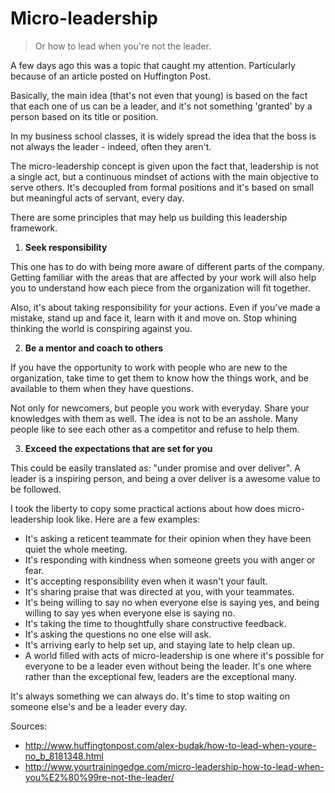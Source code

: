 # Micro-leadership
> Or how to lead when you're not the leader.

A few days ago this was a topic that caught my attention. Particularly because of an article posted on Huffington Post.

Basically, the main idea (that's not even that young) is based on the fact that each one of us can be a leader, and it's not something 'granted' by a person based on its title or position.

In my business school classes, it is widely spread the idea that the boss is not always the leader - indeed, often they aren't.

The micro-leadership concept is given upon the fact that, leadership is not a single act, but a continuous mindset of actions with the main objective to serve others. It's decoupled from formal positions and it's based on small but meaningful acts of servant, every day.

There are some principles that may help us building this leadership framework.

1. __Seek responsibility__

  This one has to do with being more aware of different parts of the company. Getting familiar with the areas that are affected by your work will also help you to understand how each piece from the organization will fit together.

  Also, it's about taking responsibility for your actions. Even if you've made a mistake, stand up and face it, learn with it and move on. Stop whining thinking the world is conspiring against you.

2. __Be a mentor and coach to others__

  If you have the opportunity to work with people who are new to the organization, take time to get them to know how the things work, and be available to them when they have questions.

  Not only for newcomers, but people you work with everyday. Share your knowledges with them as well. The idea is not to be an asshole. Many people like to see each other as a competitor and refuse to help them.

3. __Exceed the expectations that are set for you__

  This could be easily translated as: "under promise and over deliver". A leader is a inspiring person, and being a over deliver is a awesome value to be followed.

I took the liberty to copy some practical actions about how does micro-leadership look like. Here are a few examples:

- It's asking a reticent teammate for their opinion when they have been quiet the whole meeting.
- It's responding with kindness when someone greets you with anger or fear.
- It's accepting responsibility even when it wasn't your fault.
- It's sharing praise that was directed at you, with your teammates.
- It's being willing to say no when everyone else is saying yes, and being willing to say yes when everyone else is saying no.
- It's taking the time to thoughtfully share constructive feedback.
- It's asking the questions no one else will ask.
- It's arriving early to help set up, and staying late to help clean up.
- A world filled with acts of micro-leadership is one where it's possible for everyone to be a leader even without being the leader. It's one where rather than the exceptional few, leaders are the exceptional many.

It's always something we can always do. It's time to stop waiting on someone else's and be a leader every day.

Sources:
- http://www.huffingtonpost.com/alex-budak/how-to-lead-when-youre-no_b_8181348.html
- http://www.yourtrainingedge.com/micro-leadership-how-to-lead-when-you%E2%80%99re-not-the-leader/

